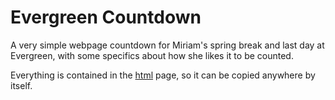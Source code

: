 # Evergreen Countdown

A very simple webpage countdown for Miriam's spring break and last day at Evergreen, with some specifics about how she likes it to be counted.

Everything is contained in the [html](EvergreenCountdown.html) page, so it can be copied anywhere by itself.
